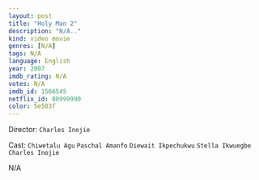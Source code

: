 ```yaml
---
layout: post
title: "Holy Man 2"
description: "N/A.."
kind: video movie
genres: [N/A]
tags: N/A 
language: English
year: 2007
imdb_rating: N/A
votes: N/A
imdb_id: 1566545
netflix_id: 80999990
color: 5e503f
---
```

Director: `Charles Inojie`  

Cast: `Chiwetalu Agu` `Paschal Amanfo` `Diewait Ikpechukwu` `Stella Ikwuegbe` `Charles Inojie` 

N/A